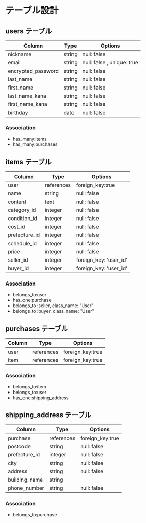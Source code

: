 # テーブル設計

## users テーブル

| Column             | Type   | Options                    |
| ------------------ | ------ | -------------------------- |
| nickname           | string | null: false                |
| email              | string | null: false , unique: true |
| encrypted_password | string | null: false                |
| last_name          | string | null: false                |
| first_name         | string | null: false                |
| last_name_kana     | string | null: false                |
| first_name_kana    | string | null: false                |
| birthday           | date   | null: false                |

### Association

- has_many:items
- has_many:purchases

## items テーブル

| Column        | Type       | Options                |
| ------------- | ---------- | ---------------------- |
| user          | references | foreign_key:true       |
| name          | string     | null: false            |
| content       | text       | null: false            |
| category_id   | integer    | null: false            |
| condition_id  | integer    | null: false            |
| cost_id       | integer    | null: false            |
| prefecture_id | integer    | null: false            |
| schedule_id   | integer    | null: false            |
| price         | integer    | null: false            |
| seller_id     | integer    | foreign_key: 'user_id' |
| buyer_id      | integer    | foreign_key: 'user_id' |

### Association

- belongs_to:user
- has_one:purchase
- belongs_to :seller, class_name: "User"
- belongs_to :buyer, class_name: "User"

## purchases テーブル

| Column | Type       | Options          |
| ------ | ---------- | ---------------- |
| user   | references | foreign_key:true |
| item   | references | foreign_key:true |

### Association

- belongs_to:item
- belongs_to:user
- has_one:shipping_address

## shipping_address テーブル

| Column        | Type       | Options          |
| ------------- | ---------- | ---------------- |
| purchase      | references | foreign_key:true |
| postcode      | string     | null: false      |
| prefecture_id | integer    | null: false      |
| city          | string     | null: false      |
| address       | string     | null: false      |
| building_name | string     |                  |
| phone_number  | string     | null: false      |

### Association

- belongs_to:purchase
